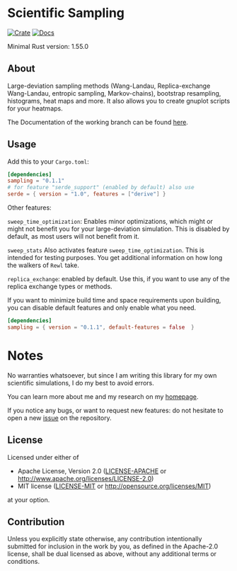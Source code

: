 # Scientific Sampling
[![Crate](https://img.shields.io/crates/v/sampling.svg)](https://crates.io/crates/sampling)
[![Docs](https://docs.rs/sampling/badge.svg)](https://docs.rs/sampling/)

Minimal Rust version: 1.55.0

## About

Large-deviation sampling methods (Wang-Landau, Replica-exchange Wang-Landau, 
entropic sampling, Markov-chains), bootstrap resampling, histograms, heat maps and more.
It also allows you to create gnuplot scripts for your heatmaps.

The Documentation of the working branch can be found [here](https://pardoxa.github.io/sampling/sampling/).

## Usage

Add this to your `Cargo.toml`:
```toml
[dependencies]
sampling = "0.1.1"
# for feature "serde_support" (enabled by default) also use
serde = { version = "1.0", features = ["derive"] }
```
Other features:

`sweep_time_optimization`: Enables minor optimizations, which might 
or might not benefit you for your large-deviation simulation.
This is disabled by default, as most users will not benefit from it.

`sweep_stats`
Also activates feature `sweep_time_optimization`. This is intended for 
testing purposes. You get additional information on how long 
the walkers of `Rewl` take.

`replica_exchange`: enabled by default. Use this, if you want to 
use any of the replica exchange types or methods.

If you want to minimize build time and space requirements upon building,
you can disable default features and only enable what you need.
```toml
[dependencies]
sampling = { version = "0.1.1", default-features = false  }
``` 

# Notes

No warranties whatsoever, but since
I am writing this library for my own scientific simulations,
I do my best to avoid errors.

You can learn more about me and my research on my [homepage](https://www.yfeld.de).

If you notice any bugs, or want to request new features: do not hesitate to
open a new [issue](https://github.com/Pardoxa/sampling/issues) on the repository.

## License

Licensed under either of

 * Apache License, Version 2.0
   ([LICENSE-APACHE](LICENSE-APACHE) or http://www.apache.org/licenses/LICENSE-2.0)
 * MIT license
   ([LICENSE-MIT](LICENSE) or http://opensource.org/licenses/MIT)

at your option.

## Contribution

Unless you explicitly state otherwise, any contribution intentionally submitted
for inclusion in the work by you, as defined in the Apache-2.0 license, shall be
dual licensed as above, without any additional terms or conditions.
